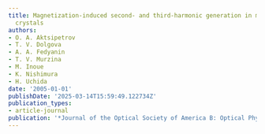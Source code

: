 ```yaml
---
title: Magnetization-induced second- and third-harmonic generation in magnetophotonic
  crystals
authors:
- O. A. Aktsipetrov
- T. V. Dolgova
- A. A. Fedyanin
- T. V. Murzina
- M. Inoue
- K. Nishimura
- H. Uchida
date: '2005-01-01'
publishDate: '2025-03-14T15:59:49.122734Z'
publication_types:
- article-journal
publication: '*Journal of the Optical Society of America B: Optical Physics*'
---
```

